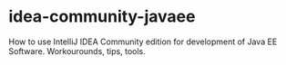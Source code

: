 idea-community-javaee
=====================

How to use IntelliJ IDEA Community edition for development of Java EE Software. Workourounds, tips, tools.
